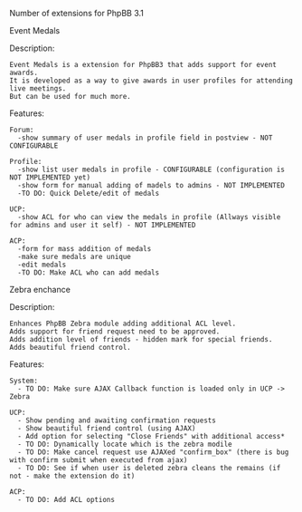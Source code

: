 Number of extensions for PhpBB 3.1

Event Medals

  Description:
  
    Event Medals is a extension for PhpBB3 that adds support for event awards. 
	It is developed as a way to give awards in user profiles for attending live meetings. 
	But can be used for much more.
    
  Features:
    
    Forum:
      -show summary of user medals in profile field in postview - NOT CONFIGURABLE
    
    Profile:
      -show list user medals in profile - CONFIGURABLE (configuration is NOT IMPLEMENTED yet)
      -show form for manual adding of madels to admins - NOT IMPLEMENTED
	  -TO DO: Quick Delete/edit of medals
      
    UCP:
      -show ACL for who can view the medals in profile (Allways visible for admins and user it self) - NOT IMPLEMENTED
      
    ACP:
      -form for mass addition of medals
	  -make sure medals are unique
	  -edit medals
	  -TO DO: Make ACL who can add medals

	  
Zebra enchance

  Description:
  
    Enhances PhpBB Zebra module adding additional ACL level.
	Adds support for friend request need to be approved.
	Adds addition level of friends - hidden mark for special friends.
	Adds beautiful friend control.
	
  Features:
  
    System:
	  - TO DO: Make sure AJAX Callback function is loaded only in UCP -> Zebra
	
	UCP:
	  - Show pending and awaiting confirmation requests
	  - Show beautiful friend control (using AJAX)
	  - Add option for selecting "Close Friends" with additional access*
	  - TO DO: Dynamically locate which is the zebra modile
	  - TO DO: Make cancel request use AJAXed "confirm_box" (there is bug with confirm submit when executed from ajax)
	  - TO DO: See if when user is deleted zebra cleans the remains (if not - make the extension do it)
	  
	ACP:
	  - TO DO: Add ACL options
